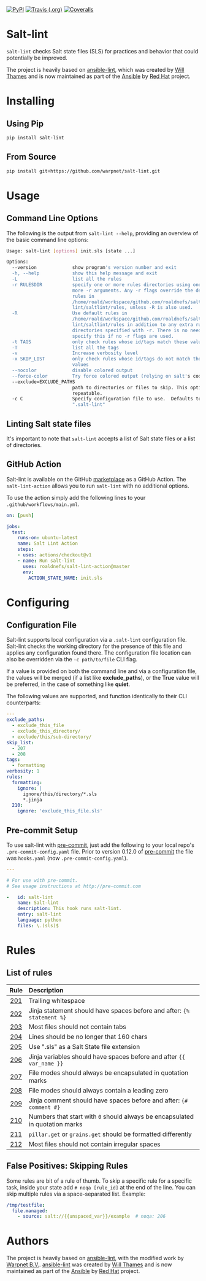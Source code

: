 [![PyPI](https://img.shields.io/pypi/v/salt-lint.svg?style=for-the-badge)](https://pypi.org/project/salt-lint)
[![Travis (.org)](https://img.shields.io/travis/warpnet/salt-lint/master.svg?style=for-the-badge)](https://travis-ci.org/warpnet/salt-lint)
[![Coveralls](https://img.shields.io/coveralls/github/warpnet/salt-lint/master.svg?style=for-the-badge)](https://coveralls.io/github/warpnet/salt-lint)

# Salt-lint

`salt-lint` checks Salt state files (SLS) for practices and behavior that could potentially be improved.

The project is heavily based on [ansible-lint](https://github.com/ansible/ansible-lint), which was created by [Will Thames](https://github.com/willthames) and is now maintained as part of the [Ansible](https://www.ansible.com/) by [Red Hat](https://www.redhat.com) project.

# Installing

## Using Pip

```bash
pip install salt-lint
```

## From Source

```bash
pip install git+https://github.com/warpnet/salt-lint.git
```

# Usage

## Command Line Options

The following is the output from `salt-lint --help`, providing an overview of the basic command line options:

```bash
Usage: salt-lint [options] init.sls [state ...]

Options:
  --version             show program's version number and exit
  -h, --help            show this help message and exit
  -L                    list all the rules
  -r RULESDIR           specify one or more rules directories using one or
                        more -r arguments. Any -r flags override the default
                        rules in
                        /home/roald/workspace/github.com/roaldnefs/salt-
                        lint/saltlint/rules, unless -R is also used.
  -R                    Use default rules in
                        /home/roald/workspace/github.com/roaldnefs/salt-
                        lint/saltlint/rules in addition to any extra rules
                        directories specified with -r. There is no need to
                        specify this if no -r flags are used.
  -t TAGS               only check rules whose id/tags match these values
  -T                    list all the tags
  -v                    Increase verbosity level
  -x SKIP_LIST          only check rules whose id/tags do not match these
                        values
  --nocolor             disable colored output
  --force-color         Try force colored output (relying on salt's code)
  --exclude=EXCLUDE_PATHS
                        path to directories or files to skip. This option is
                        repeatable.
  -c C                  Specify configuration file to use.  Defaults to
                        ".salt-lint"
```

## Linting Salt state files

It's important to note that `salt-lint` accepts a list of Salt state files or a list of directories.

## GitHub Action

Salt-lint is available on the GitHub [marketplace](https://github.com/marketplace/actions/salt-lint) as a GitHub Action. The `salt-lint-action` allows you to run ``salt-lint`` with no additional options.

To use the action simply add the following lines to your `.github/workflows/main.yml`.

```yaml
on: [push]

jobs:
  test:
    runs-on: ubuntu-latest
    name: Salt Lint Action
    steps:
    - uses: actions/checkout@v1
    - name: Run salt-lint
      uses: roaldnefs/salt-lint-action@master
      env:
        ACTION_STATE_NAME: init.sls
```

# Configuring

## Configuration File

Salt-lint supports local configuration via a `.salt-lint` configuration file. Salt-lint checks the working directory for the presence of this file and applies any configuration found there. The configuration file location can also be overridden via the `-c path/to/file` CLI flag.

If a value is provided on both the command line and via a configuration file, the values will be merged (if a list like **exclude_paths**), or the **True** value will be preferred, in the case of something like **quiet**.

The following values are supported, and function identically to their CLI counterparts:

```yaml
---
exclude_paths:
  - exclude_this_file
  - exclude_this_directory/
  - exclude/this/sub-directory/
skip_list:
  - 207
  - 208
tags:
  - formatting
verbosity: 1
rules:
  formatting:
    ignore: |
      ignore/this/directory/*.sls
      *.jinja
  210:
    ignore: 'exclude_this_file.sls'
```

## Pre-commit Setup

To use salt-lint with [pre-commit](https://pre-commit.com),  just add the following to your local repo's `.pre-commit-config.yaml` file. Prior to version 0.12.0 of [pre-commit](https://pre-commit.com) the file was `hooks.yaml` (now `.pre-commit-config.yaml`).

```yaml
---

# For use with pre-commit.
# See usage instructions at http://pre-commit.com

-   id: salt-lint
    name: Salt-lint
    description: This hook runs salt-lint.
    entry: salt-lint
    language: python
    files: \.(sls)$
```

# Rules


## List of rules

| Rule                                                 | Description                                                                  |
:-:|:--
| [201](https://github.com/warpnet/salt-lint/wiki/201) | Trailing whitespace                                                          |
| [202](https://github.com/warpnet/salt-lint/wiki/202) | Jinja statement should have spaces before and after: `{% statement %}`       |
| [203](https://github.com/warpnet/salt-lint/wiki/203) | Most files should not contain tabs                                           |
| [204](https://github.com/warpnet/salt-lint/wiki/204) | Lines should be no longer that 160 chars                                     |
| [205](https://github.com/warpnet/salt-lint/wiki/205) | Use ".sls" as a Salt State file extension                                    |
| [206](https://github.com/warpnet/salt-lint/wiki/206) | Jinja variables should have spaces before and after `{{ var_name }}`         |
| [207](https://github.com/warpnet/salt-lint/wiki/207) | File modes should always be encapsulated in quotation marks                  |
| [208](https://github.com/warpnet/salt-lint/wiki/208) | File modes should always contain a leading zero                              |
| [209](https://github.com/warpnet/salt-lint/wiki/209) | Jinja comment should have spaces before and after: `{# comment #}`           |
| [210](https://github.com/warpnet/salt-lint/wiki/210) | Numbers that start with `0` should always be encapsulated in quotation marks | 
| [211](https://github.com/warpnet/salt-lint/wiki/211) | `pillar.get` or `grains.get` should be formatted differently                 |
| [212](https://github.com/warpnet/salt-lint/wiki/212) | Most files should not contain irregular spaces                               |


## False Positives: Skipping Rules

Some rules are bit of a rule of thumb. To skip a specific rule for a specific task, inside your state add `# noqa [rule_id]` at the end of the line. You can skip multiple rules via a space-separated list. Example:

```yaml
/tmp/testfile:
  file.managed:
    - source: salt://{{unspaced_var}}/example  # noqa: 206
```

# Authors

The project is heavily based on [ansible-lint](https://github.com/ansible/ansible-lint), with the modified work by [Warpnet B.V.](https://github.com/warpnet).  [ansible-lint](https://github.com/ansible/ansible-lint) was created by [Will Thames](https://github.com/willthames) and is now maintained as part of the [Ansible](https://www.ansible.com/) by [Red Hat](https://www.redhat.com) project.
